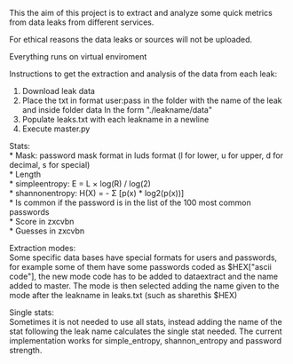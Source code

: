 This the aim of this project is to extract and analyze some quick metrics from data leaks from different services.<br/>

For ethical reasons the data leaks or sources will not be uploaded.<br/>

Everything runs on virtual enviroment<br/>

Instructions to get the extraction and analysis of the data from each leak:<br/>

1. Download leak data
2. Place the txt in format user:pass in the folder with the name of the leak and inside folder data
    In the form "./leakname/data"
3. Populate leaks.txt with each leakname in a newline
4. Execute master.py

Stats:<br/>
    * Mask: password mask format in luds format (l for lower, u for upper, d for decimal, s for special)<br/>
    * Length<br/>
    * simpleentropy: E = L × log(R) / log(2)<br/>
    * shannonentropy: H(X) = - Σ [p(x) * log2(p(x))] <br/>
    * Is common if the password is in the list of the 100 most common passwords<br/>
    * Score in zxcvbn<br/>
    * Guesses in zxcvbn<br/>

Extraction modes:<br/>
    Some specific data bases have special formats for users and passwords, for example some of them have some passwords coded as $HEX["ascii code"], the new mode code has to be added to dataextract and the name added to master. The mode is then selected adding the name given to the mode after the leakname in leaks.txt (such as sharethis $HEX) <br/>

Single stats:<br/>
    Sometimes it is not needed to use all stats, instead adding the name of the stat following the leak name calculates the single stat needed. The current implementation works for simple_entropy, shannon_entropy and password strength.
